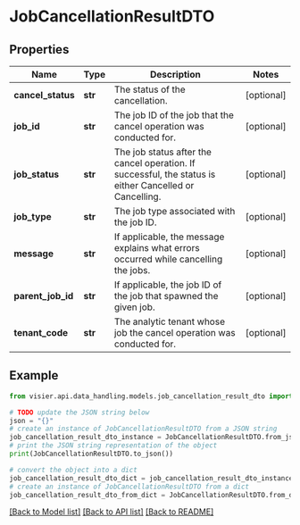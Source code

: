 # JobCancellationResultDTO


## Properties

Name | Type | Description | Notes
------------ | ------------- | ------------- | -------------
**cancel_status** | **str** | The status of the cancellation. | [optional] 
**job_id** | **str** | The job ID of the job that the cancel operation was conducted for. | [optional] 
**job_status** | **str** | The job status after the cancel operation. If successful, the status is either Cancelled or Cancelling. | [optional] 
**job_type** | **str** | The job type associated with the job ID. | [optional] 
**message** | **str** | If applicable, the message explains what errors occurred while cancelling the jobs. | [optional] 
**parent_job_id** | **str** | If applicable, the job ID of the job that spawned the given job. | [optional] 
**tenant_code** | **str** | The analytic tenant whose job the cancel operation was conducted for. | [optional] 

## Example

```python
from visier.api.data_handling.models.job_cancellation_result_dto import JobCancellationResultDTO

# TODO update the JSON string below
json = "{}"
# create an instance of JobCancellationResultDTO from a JSON string
job_cancellation_result_dto_instance = JobCancellationResultDTO.from_json(json)
# print the JSON string representation of the object
print(JobCancellationResultDTO.to_json())

# convert the object into a dict
job_cancellation_result_dto_dict = job_cancellation_result_dto_instance.to_dict()
# create an instance of JobCancellationResultDTO from a dict
job_cancellation_result_dto_from_dict = JobCancellationResultDTO.from_dict(job_cancellation_result_dto_dict)
```
[[Back to Model list]](../README.md#documentation-for-models) [[Back to API list]](../README.md#documentation-for-api-endpoints) [[Back to README]](../README.md)


